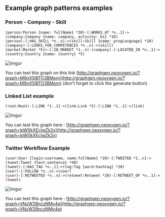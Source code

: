 ## Example graph patterns examples


### Person - Company - Skill

```
(person:Person {name: fullName} *30)-[:WORKS_AT *n..1]->(company:Company {name: company, activity: bs} *10)
(person)-[:HAS_SKILL *n..n]->(skill:Skill {name: progLanguage} *10)
(company)-[:LOOKS_FOR_COMPETENCES *n..n]->(skill)
(market:Market *5)<-[:IN_MARKET *1..n]-(company)-[:LOCATED_IN *n..1]->(country:Country {name: country} *5)
```

![Imgur](http://i.imgur.com/mKdhbQ4.png)

You can test this graph on this link [http://graphgen.neoxygen.io/?graph=M9nX5lBTO3BMom](http://graphgen.neoxygen.io/?graph=M9nX5lBTO3BMom) (don't forget to click the generate button)


### Linked List example

```
(root:Root)-[:LINK *1..1]->(link:Link *5)-[:LINK *1..1]->(link)
```


![Imgur](http://i.imgur.com/h9MeUhq.png)

You can test this graph here : [http://graphgen.neoxygen.io/?graph=lpW0kXEclwZk2x](http://graphgen.neoxygen.io/?graph=lpW0kXEclwZk2x)


### Twitter Workflow Example

```
(user:User {login:username, name:fullName} *20)-[:TWEETED *1..n]->(tweet:Tweet {text:sentence} *40)
(tweet)-[:HAS_TAG *n..1]->(tag:Tag {word:hashtag} *20)
(user)-[:FOLLOW *n..n]->(user)
(user)-[:RETWEETED *n..n]->(retweet:Retweet *20)-[:RETWEET_OF *n..1]->(tweet)
```

![Imgur](http://i.imgur.com/3fzYTEp.png)


You can test this graph here : [http://graphgen.neoxygen.io/?graph=VNzW2BnczNMv4q](http://graphgen.neoxygen.io/?graph=VNzW2BnczNMv4q)